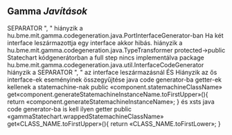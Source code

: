  ##  Gamma *Javítások*
 
 SEPARATOR ", " hiányzik a hu.bme.mit.gamma.codegeneration.java.PortInterfaceGenerator-ban 
 Ha két interface leszármazottja egy interface akkor hibás.
 hiányzik a hu.bme.mit.gamma.codegeneration.java.TypeTransformer protected->public
 Statechart kódgenerátorban a full step nincs implementálva
 package hu.bme.mit.gamma.codegeneration.java.util.InterfaceCodeGenerator hiányzik a SEPARATOR ", " az interface leszármazásnál
 	ÉS Hiányzik az ős interface-ek eseményinek összegyűjtése
  java code generator-ba  getter-ek kellenek a statemachine-nak
			public «component.statemachineClassName» get«component.generateStatemachineInstanceName.toFirstUpper»(){
				return  «component.generateStatemachineInstanceName»;
			}
és xsts java code generator-ba is kell ilyen getter 
			public «gammaStatechart.wrappedStatemachineClassName» get«CLASS_NAME.toFirstUpper»(){
				return  «CLASS_NAME.toFirstLower»;
			} 